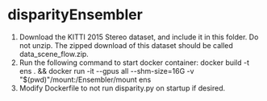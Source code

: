 # disparityEnsembler
1. Download the KITTI 2015 Stereo dataset, and include it in this folder. Do not unzip. The zipped download of this dataset should be called data_scene_flow.zip. 
2. Run the following command to start docker container: docker build -t ens . && docker run -it --gpus all --shm-size=16G -v "$(pwd)"/mount:/Ensembler/mount ens
3. Modify Dockerfile to not run disparity.py on startup if desired. 
